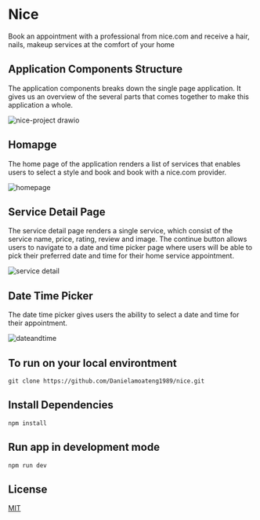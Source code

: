 # Nice

Book an appointment with a professional from nice.com and receive a hair, nails, makeup services at the comfort of your home

## Application Components Structure
The application components breaks down the single page application. It gives us an overview of the several parts that comes together to make this application a whole.

![nice-project drawio](https://user-images.githubusercontent.com/10266209/155910108-a9ec3b92-4796-410e-bc04-299a89047da1.png)


## Homapge
The home page of the application renders a list of services that enables users to select a style and book and book with a nice.com provider.

![homepage](https://user-images.githubusercontent.com/10266209/156422853-b9c26d22-203e-41c5-8d11-d38017cc1476.png)



## Service Detail Page
The service detail page renders a single service, which consist of the service name, price, rating, review and image. The continue button allows users to navigate to a date and time picker page where users will be able to pick their preferred date and time for their home service appointment.

![service detail](https://user-images.githubusercontent.com/10266209/156508962-a5b17bfb-26e5-4290-9eb3-d3d6ef937746.png)




## Date Time Picker
The date time picker gives users the ability to select a date and time for their appointment. 

![dateandtime](https://user-images.githubusercontent.com/10266209/156423986-7e4b1ea5-82ad-44df-874f-306f83205f5c.png)



## To run on your local environtment
```
git clone https://github.com/Danielamoateng1989/nice.git
```


## Install Dependencies
```
npm install

```

## Run app in development mode
```
npm run dev

```




## License
[MIT](https://choosealicense.com/licenses/mit/)

